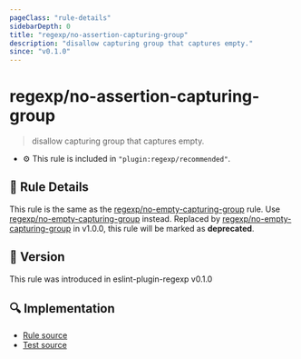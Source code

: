 ```yaml
---
pageClass: "rule-details"
sidebarDepth: 0
title: "regexp/no-assertion-capturing-group"
description: "disallow capturing group that captures empty."
since: "v0.1.0"
---
```

# regexp/no-assertion-capturing-group

> disallow capturing group that captures empty.

- :gear: This rule is included in `"plugin:regexp/recommended"`.

## :book: Rule Details

This rule is the same as the [regexp/no-empty-capturing-group] rule. Use [regexp/no-empty-capturing-group] instead.
Replaced by [regexp/no-empty-capturing-group] in v1.0.0, this rule will be marked as **deprecated**.

[regexp/no-empty-capturing-group]: no-empty-capturing-group.md

## :rocket: Version

This rule was introduced in eslint-plugin-regexp v0.1.0

## :mag: Implementation

- [Rule source](https://github.com/ota-meshi/eslint-plugin-regexp/blob/master/lib/rules/no-assertion-capturing-group.ts)
- [Test source](https://github.com/ota-meshi/eslint-plugin-regexp/blob/master/tests/lib/rules/no-assertion-capturing-group.ts)
